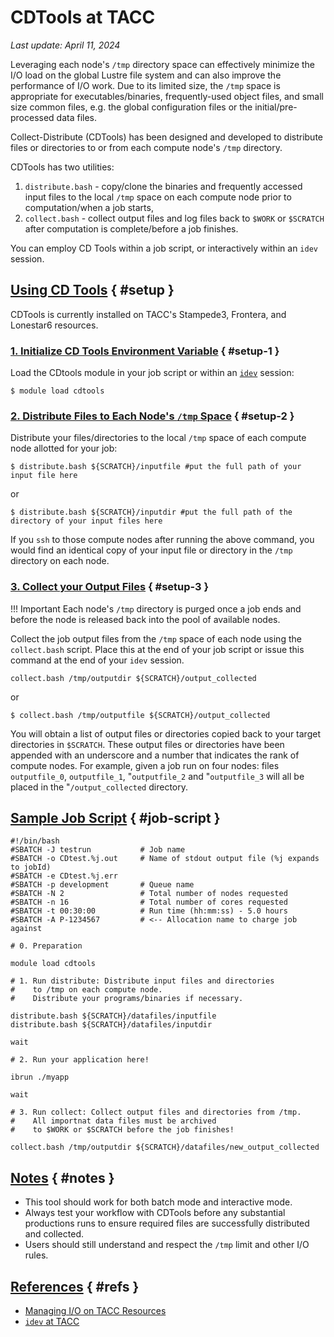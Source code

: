 # CDTools at TACC
*Last update: April 11, 2024*

Leveraging each node's `/tmp` directory space can effectively minimize the I/O load on the global Lustre file system and can also improve the performance of I/O work. Due to its limited size, the `/tmp` space is appropriate for executables/binaries, frequently-used object files, and small size common files, e.g. the global configuration files or the initial/pre-processed data files. 

Collect-Distribute (CDTools) has been designed and developed to distribute files or directories to or from each compute node's `/tmp` directory. 

CDTools has two utilities: 

1. `distribute.bash` - copy/clone the binaries and frequently accessed input files to the local `/tmp` space on each compute node prior to computation/when a job starts, 
2. `collect.bash` - collect output files and log files back to `$WORK` or `$SCRATCH` after computation is complete/before a job finishes. 

You can employ CD Tools within a job script, or interactively within an `idev` session.

## [Using CD Tools](#setup) { #setup }

CDTools is currently installed on TACC's Stampede3, Frontera, and Lonestar6 resources.  

### [1. Initialize CD Tools Environment Variable](#setup-1) { #setup-1 }

Load the CDtools module in your job script or within an [`idev`](../idev) session: 

``` cmd-line
$ module load cdtools
```

### [2. Distribute Files to Each Node's `/tmp` Space](#setup-2) { #setup-2 }

Distribute your files/directories to the local `/tmp` space of each compute node allotted for your job:

``` cmd-line
$ distribute.bash ${SCRATCH}/inputfile #put the full path of your input file here
```
or

``` cmd-line
$ distribute.bash ${SCRATCH}/inputdir #put the full path of the directory of your input files here
```

If you `ssh` to those compute nodes after running the above command, you would find an identical copy of your input file or directory in the `/tmp` directory on each node.

### [3. Collect your Output Files](#setup-3) { #setup-3 }


!!! Important
	Each node's `/tmp` directory is purged once a job ends and before the node is released back into the pool of available nodes.  


Collect the job output files from the `/tmp` space of each node using the `collect.bash` script.  Place this at the end of your job script or issue this command at the end of your `idev` session.

``` job-script
collect.bash /tmp/outputdir ${SCRATCH}/output_collected
```
or                                        
``` cmd-line
$ collect.bash /tmp/outputfile ${SCRATCH}/output_collected
```

You will obtain a list of output files or directories copied back to your target directories in `$SCRATCH`. These output files or directories have been appended with an underscore and a number that indicates the rank of compute nodes. For example, given a job run on four nodes: files `outputfile_0`, `outputfile_1`, "`outputfile_2` and "`outputfile_3` will all be placed in the "`/output_collected` directory.

## [Sample Job Script](#job-script) { #job-script }

```job-script
#!/bin/bash
#SBATCH -J testrun           # Job name
#SBATCH -o CDtest.%j.out     # Name of stdout output file (%j expands to jobId)
#SBATCH -e CDtest.%j.err
#SBATCH -p development       # Queue name
#SBATCH -N 2                 # Total number of nodes requested
#SBATCH -n 16                # Total number of cores requested
#SBATCH -t 00:30:00          # Run time (hh:mm:ss) - 5.0 hours
#SBATCH -A P-1234567         # <-- Allocation name to charge job against

# 0. Preparation

module load cdtools

# 1. Run distribute: Distribute input files and directories
#    to /tmp on each compute node.
#    Distribute your programs/binaries if necessary.

distribute.bash ${SCRATCH}/datafiles/inputfile
distribute.bash ${SCRATCH}/datafiles/inputdir

wait

# 2. Run your application here!

ibrun ./myapp

wait

# 3. Run collect: Collect output files and directories from /tmp.
#    All importnat data files must be archived 
#    to $WORK or $SCRATCH before the job finishes!

collect.bash /tmp/outputdir ${SCRATCH}/datafiles/new_output_collected
```

## [Notes](#notes) { #notes }

* This tool should work for both batch mode and interactive mode. 
* Always test your workflow with CDTools before any substantial productions runs to ensure required files are successfully distributed and collected.
* Users should still understand and respect the `/tmp` limit and other I/O rules. 

## [References](#refs) { #refs }

* [Managing I/O on TACC Resources](../../tutorials/managingio)
* [`idev` at TACC](../idev)


